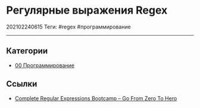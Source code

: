 # Регулярные выражения Regex

202102240615
Теги: #regex #программирование 
___

## Категории

- [00 Программирование](00%20%D0%9F%D1%80%D0%BE%D0%B3%D1%80%D0%B0%D0%BC%D0%BC%D0%B8%D1%80%D0%BE%D0%B2%D0%B0%D0%BD%D0%B8%D0%B5.md)

## Ссылки

- [Complete Regular Expressions Bootcamp – Go From Zero To Hero](https://freecoursesite.com/complete-regular-expressions-bootcamp-go-from-zero-to-hero/)
